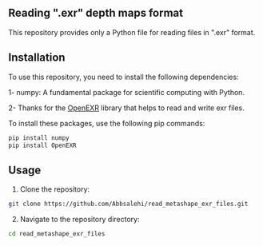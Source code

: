 ## Reading ".exr" depth maps format
This repository provides only a Python file for reading files in ".exr" format.

## Installation

To use this repository, you need to install the following dependencies:

1- numpy: A fundamental package for scientific computing with Python.


2- Thanks for the [OpenEXR](https://openexr.com/en/latest/) library that helps to read and write exr files.

To install these packages, use the following pip commands:

```bash
pip install numpy
pip install OpenEXR
```

## Usage

1. Clone the repository:

```bash 
git clone https://github.com/Abbsalehi/read_metashape_exr_files.git
```
2. Navigate to the repository directory:
```bash
cd read_metashape_exr_files
```
